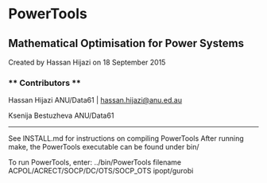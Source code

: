 PowerTools
=======

Mathematical Optimisation for Power Systems
-----------
Created by Hassan Hijazi on 18 September 2015

### ** Contributors **
Hassan Hijazi ANU/Data61 | hassan.hijazi@anu.ed.au

Ksenija Bestuzheva ANU/Data61

*****************************
See INSTALL.md for instructions on compiling PowerTools
After running make, the PowerTools executable can be found under bin/

To run PowerTools, enter: ../bin/PowerTools filename ACPOL/ACRECT/SOCP/DC/OTS/SOCP_OTS ipopt/gurobi

